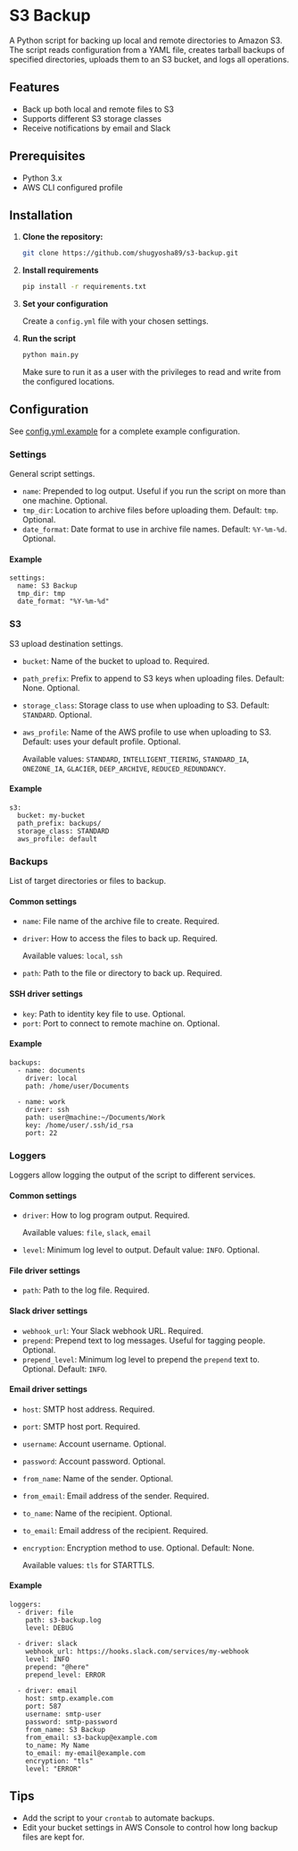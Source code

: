 # S3 Backup

A Python script for backing up local and remote directories to Amazon S3. The script reads configuration from a YAML file, creates tarball backups of specified directories, uploads them to an S3 bucket, and logs all operations.

## Features

- Back up both local and remote files to S3
- Supports different S3 storage classes
- Receive notifications by email and Slack

## Prerequisites

- Python 3.x
- AWS CLI configured profile

## Installation

1. **Clone the repository:**

   ```sh
   git clone https://github.com/shugyosha89/s3-backup.git
   ```

2. **Install requirements**

   ```sh
   pip install -r requirements.txt
   ```

3. **Set your configuration**

    Create a `config.yml` file with your chosen settings.

4. **Run the script**

   ```sh
   python main.py
   ```

   Make sure to run it as a user with the privileges to read and write from the configured locations.

## Configuration

See [config.yml.example](config.yml.example) for a complete example configuration.

### Settings

General script settings.

* `name`: Prepended to log output. Useful if you run the script on more than one machine. Optional.
* `tmp_dir`: Location to archive files before uploading them. Default: `tmp`. Optional.
* `date_format`: Date format to use in archive file names. Default: `%Y-%m-%d`. Optional.

#### Example
```
settings:
  name: S3 Backup
  tmp_dir: tmp
  date_format: "%Y-%m-%d"
```
### S3

S3 upload destination settings.

* `bucket`: Name of the bucket to upload to. Required.
* `path_prefix`: Prefix to append to S3 keys when uploading files. Default: None. Optional.
* `storage_class`: Storage class to use when uploading to S3. Default: `STANDARD`. Optional.
* `aws_profile`: Name of the AWS profile to use when uploading to S3. Default: uses your default profile. Optional.

  Available values: `STANDARD`, `INTELLIGENT_TIERING`, `STANDARD_IA`, `ONEZONE_IA`, `GLACIER`, `DEEP_ARCHIVE`, `REDUCED_REDUNDANCY`.

#### Example
```
s3:
  bucket: my-bucket
  path_prefix: backups/
  storage_class: STANDARD
  aws_profile: default
```

### Backups

List of target directories or files to backup.

#### Common settings

* `name`: File name of the archive file to create. Required.
* `driver`: How to access the files to back up. Required.

  Available values: `local`, `ssh`

* `path`: Path to the file or directory to back up. Required.

#### SSH driver settings
* `key`: Path to identity key file to use. Optional.
* `port`: Port to connect to remote machine on. Optional.


#### Example
```
backups:
  - name: documents
    driver: local
    path: /home/user/Documents

  - name: work
    driver: ssh
    path: user@machine:~/Documents/Work
    key: /home/user/.ssh/id_rsa
    port: 22
```

### Loggers
Loggers allow logging the output of the script to different services.

#### Common settings

* `driver`: How to log program output. Required.

  Available values: `file`, `slack`, `email`

* `level`: Minimum log level to output. Default value: `INFO`. Optional.

#### File driver settings
* `path`: Path to the log file. Required.

#### Slack driver settings
* `webhook_url`: Your Slack webhook URL. Required.
* `prepend`: Prepend text to log messages. Useful for tagging people. Optional.
* `prepend_level`: Minimum log level to prepend the `prepend` text to. Optional. Default: `INFO`.

#### Email driver settings
* `host`: SMTP host address. Required.
* `port`: SMTP host port. Required.
* `username`: Account username. Optional.
* `password`: Account password. Optional.
* `from_name`: Name of the sender. Optional.
* `from_email`: Email address of the sender. Required.
* `to_name`: Name of the recipient. Optional.
* `to_email`: Email address of the recipient. Required.
* `encryption`: Encryption method to use. Optional. Default: None.

  Available values: `tls` for STARTTLS.

#### Example
```
loggers:
  - driver: file
    path: s3-backup.log
    level: DEBUG

  - driver: slack
    webhook_url: https://hooks.slack.com/services/my-webhook
    level: INFO
    prepend: "@here"
    prepend_level: ERROR

  - driver: email
    host: smtp.example.com
    port: 587
    username: smtp-user
    password: smtp-password
    from_name: S3 Backup
    from_email: s3-backup@example.com
    to_name: My Name
    to_email: my-email@example.com
    encryption: "tls"
    level: "ERROR"
```

## Tips
* Add the script to your `crontab` to automate backups.
* Edit your bucket settings in AWS Console to control how long backup files are kept for.
